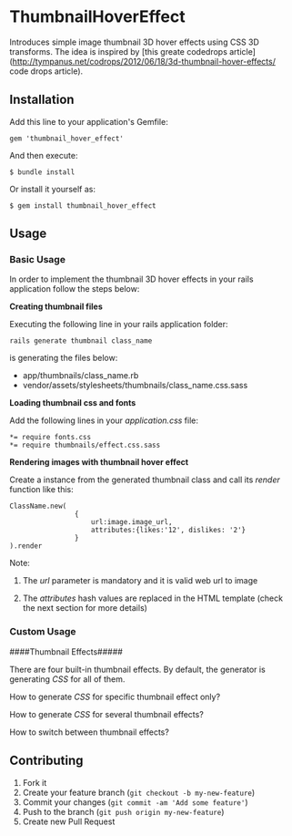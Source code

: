 # ThumbnailHoverEffect

Introduces simple image thumbnail 3D hover effects using CSS 3D transforms.
The idea is inspired by [this greate codedrops article] (http://tympanus.net/codrops/2012/06/18/3d-thumbnail-hover-effects/ code drops article).


## Installation

Add this line to your application's Gemfile:

    gem 'thumbnail_hover_effect'

And then execute:

    $ bundle install

Or install it yourself as:

    $ gem install thumbnail_hover_effect

## Usage

### Basic Usage

In order to implement the thumbnail 3D hover effects in your rails application follow the steps below:

__Creating thumbnail files__ 

Executing the following line in your rails application folder:

    rails generate thumbnail class_name

is generating the files below:
    
   * app/thumbnails/class_name.rb
   * vendor/assets/stylesheets/thumbnails/class_name.css.sass

__Loading thumbnail css and fonts__

Add the following lines in your *application.css* file:

    *= require fonts.css
    *= require thumbnails/effect.css.sass
 
__Rendering images with thumbnail hover effect__

Create a instance from the generated thumbnail class and call its *render* function like this:

    ClassName.new(
                    {
                        url:image.image_url,
                        attributes:{likes:'12', dislikes: '2'}
                    }
    ).render

Note: 

1.  The *url* parameter is mandatory and it is valid web url to image
 
2.  The *attributes* hash values are replaced in the HTML template (check the next section for more details)
 
### Custom Usage

####Thumbnail Effects#####

There are four built-in thumbnail effects. By default, the generator is generating *CSS* for all of them.

How to generate *CSS* for specific thumbnail effect only?

How to generate *CSS* for several thumbnail effects?

How to switch between thumbnail effects?



## Contributing

1. Fork it
2. Create your feature branch (`git checkout -b my-new-feature`)
3. Commit your changes (`git commit -am 'Add some feature'`)
4. Push to the branch (`git push origin my-new-feature`)
5. Create new Pull Request
